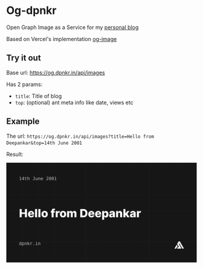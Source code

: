 # Og-dpnkr

Open Graph Image as a Service for my [personal blog](https://dpnkr.in/blog)

Based on Vercel's implementation [og-image](https://github.com/vercel/og-image)

## Try it out

Base url: https://og.dpnkr.in/api/images

Has 2 params:

- `title`: Title of blog
- `top`: (optional) ant meta info like date, views etc

## Example

The url: `https://og.dpnkr.in/api/images?title=Hello from Deepankar&top=14th June 2001`

Result:

![open graph image generated](/public/exp.png)
